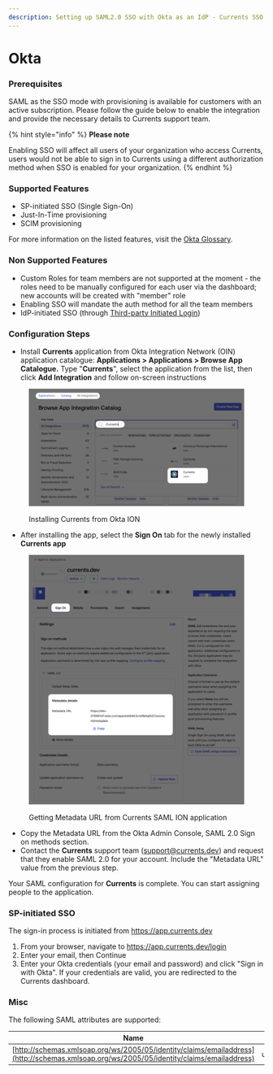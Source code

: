 ```yaml
---
description: Setting up SAML2.0 SSO with Okta as an IdP - Currents SSO
---
```


# Okta

### Prerequisites

SAML as the SSO mode with provisioning is available for customers with an active subscription. Please follow the guide below to enable the integration and provide the necessary details to Currents support team.

{% hint style="info" %}
**Please note**

Enabling SSO will affect all users of your organization who access Currents, users would not be able to sign in to Currents using a different authorization method when SSO is enabled for your organization.
{% endhint %}

### Supported Features

* SP-initiated SSO (Single Sign-On)
* Just-In-Time provisioning
* SCIM provisioning

For more information on the listed features, visit the [Okta Glossary](https://help.okta.com/okta\_help.htm?type=oie\&id=ext\_glossary).

### Non Supported Features

* Custom Roles for team members are not supported at the moment - the roles need to be manually configured for each user via the dashboard; new accounts will be created with "member" role
* Enabling SSO will mandate the auth method for all the team members
* IdP-initiated SSO (through [Third-party Initiated Login](https://openid.net/specs/openid-connect-core-1\_0.html#ThirdPartyInitiatedLogin))

### Configuration Steps

* Install **Currents** application from Okta Integration Network (OIN) application catalogue: **Applications > Applications > Browse App Catalogue.** Type "**Currents**", select the application from the list, then click **Add Integration** and follow on-screen instructions

<figure><img src="../../../../.gitbook/assets/currents-2023-05-19-23.56.26@2x.png" alt=""><figcaption><p>Installing Currents from Okta ION</p></figcaption></figure>

* After installing the app, select the **Sign On** tab for the newly installed **Currents app**

<figure><img src="../../../../.gitbook/assets/currents-2023-05-23-15.07.42@2x.png" alt=""><figcaption><p>Getting Metadata URL from Currents SAML ION application</p></figcaption></figure>

* Copy the Metadata URL from the Okta Admin Console, SAML 2.0 Sign on methods section.
* Contact the **Currents** support team (support@currents.dev) and request that they enable SAML 2.0 for your account. Include the "Metadata URL" value from the previous step.

Your SAML configuration for **Currents** is complete. You can start assigning people to the application.

### SP-initiated SSO

The sign-in process is initiated from https://app.currents.dev

1. From your browser, navigate to https://app.currents.dev/login
2. Enter your email, then Continue
3. Enter your Okta credentials (your email and password) and click "Sign in with Okta". If your credentials are valid, you are redirected to the Currents dashboard.

### Misc

The following SAML attributes are supported:

| Name                                                                                                                                     | Value      |
| ---------------------------------------------------------------------------------------------------------------------------------------- | ---------- |
| [http://schemas.xmlsoap.org/ws/2005/05/identity/claims/emailaddress](http://schemas.xmlsoap.org/ws/2005/05/identity/claims/emailaddress) | user.email |

